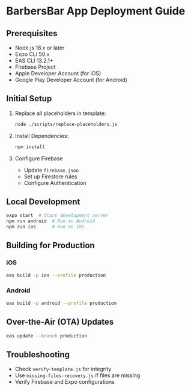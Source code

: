 # BarbersBar App Deployment Guide

## Prerequisites
- Node.js 18.x or later
- Expo CLI 50.x
- EAS CLI 13.2.1+
- Firebase Project
- Apple Developer Account (for iOS)
- Google Play Developer Account (for Android)

## Initial Setup
1. Replace all placeholders in template:
   ```bash
   node ./scripts/replace-placeholders.js
   ```

2. Install Dependencies:
   ```bash
   npm install
   ```

3. Configure Firebase
   - Update `firebase.json`
   - Set up Firestore rules
   - Configure Authentication

## Local Development
```bash
expo start  # Start development server
npm run android  # Run on Android
npm run ios      # Run on iOS
```

## Building for Production
### iOS
```bash
eas build -p ios --profile production
```

### Android
```bash
eas build -p android --profile production
```

## Over-the-Air (OTA) Updates
```bash
eas update --branch production
```

## Troubleshooting
- Check `verify-template.js` for integrity
- Use `missing-files-recovery.js` if files are missing
- Verify Firebase and Expo configurations